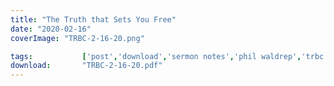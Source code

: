 ```yaml
---
title: "The Truth that Sets You Free"
date: "2020-02-16"
coverImage: "TRBC-2-16-20.png"

tags:           ['post','download','sermon notes','phil waldrep','trbc']
download:       "TRBC-2-16-20.pdf"
---
```

